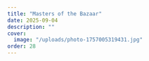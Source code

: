 ```yaml
---
title: "Masters of the Bazaar"
date: 2025-09-04
description: ""
cover:
  image: "/uploads/photo-1757005319431.jpg"
order: 28
---
```


